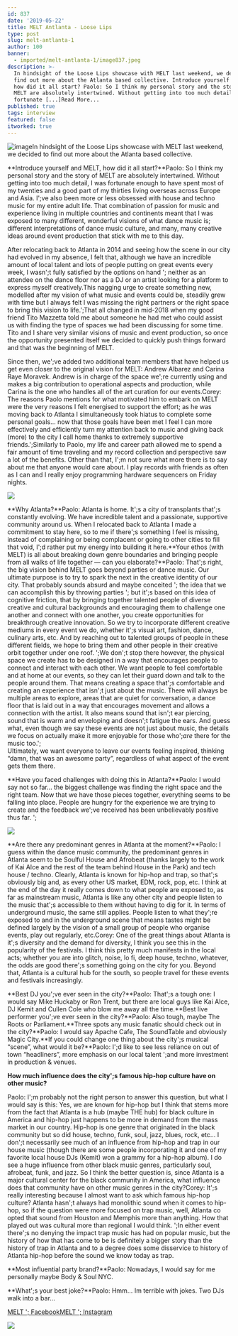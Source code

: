 ```yaml
---
id: 837
date: '2019-05-22'
title: MELT Antlanta - Loose Lips
type: post
slug: melt-antlanta-1
author: 100
banner:
  - imported/melt-antlanta-1/image837.jpeg
description: >-
  In hindsight of the Loose Lips showcase with MELT last weekend, we decided to
  find out more about the Atlanta based collective. Introduce yourself and MELT,
  how did it all start? Paolo: So I think my personal story and the story of
  MELT are absolutely intertwined. Without getting into too much detail, I was
  fortunate [...]Read More...
published: true
tags: interview
featured: false
itworked: true
---
```

![image](../imported/melt-antlanta-1/image837.jpeg)In hindsight of the Loose Lips showcase with MELT last weekend, we decided to find out more about the Atlanta based collective.

**Introduce yourself and MELT, how did it all start?**Paolo: So I think my personal story and the story of MELT are absolutely intertwined. Without getting into too much detail, I was fortunate enough to have spent most of my twenties and a good part of my thirties living overseas across Europe and Asia. I';ve also been more or less obsessed with house and techno music for my entire adult life. That combination of passion for music and experience living in multiple countries and continents meant that I was exposed to many different, wonderful visions of what dance music is; different interpretations of dance music culture, and many, many creative ideas around event production that stick with me to this day.  
  
After relocating back to Atlanta in 2014 and seeing how the scene in our city had evolved in my absence, I felt that, although we have an incredible amount of local talent and lots of people putting on great events every week, I wasn';t fully satisfied by the options on hand '; neither as an attendee on the dance floor nor as a DJ or an artist looking for a platform to express myself creatively.This nagging urge to create something new, modelled after my vision of what music and events could be, steadily grew with time but I always felt I was missing the right partners or the right space to bring this vision to life.';That all changed in mid-2018 when my good friend Tito Mazzetta told me about someone he had met who could assist us with finding the type of spaces we had been discussing for some time. Tito and I share very similar visions of music and event production, so once the opportunity presented itself we decided to quickly push things forward and that was the beginning of MELT.  
  
Since then, we';ve added two additional team members that have helped us get even closer to the original vision for MELT: Andrew Albarez and Carina Raye Moravek. Andrew is in charge of the space we';re currently using and makes a big contribution to operational aspects and production, while Carina is the one who handles all of the art curation for our events.Corey: The reasons Paolo mentions for what motivated him to embark on MELT were the very reasons I felt energised to support the effort; as he was moving back to Atlanta I simultaneously took hiatus to complete some personal goals… now that those goals have been met I feel I can more effectively and efficiently turn my attention back to music and giving back (more) to the city I call home thanks to extremely supportive friends.';Similarly to Paolo, my life and career path allowed me to spend a fair amount of time traveling and my record collection and perspective saw a lot of the benefits. Other than that, I';m not sure what more there is to say about me that anyone would care about. I play records with friends as often as I can and I really enjoy programming hardware sequencers on Friday nights.

![](/wp-content/uploads/live/img/wysiwyg/5ce2a71e6dc14.jpg)  

**Why Atlanta?**Paolo: Atlanta is home. It';s a city of transplants that';s constantly evolving. We have incredible talent and a passionate, supportive community around us. When I relocated back to Atlanta I made a commitment to stay here, so to me if there';s something I feel is missing, instead of complaining or being complacent or going to other cities to fill that void, I';d rather put my energy into building it here.**Your ethos (with MELT) is all about breaking down genre boundaries and bringing people from all walks of life together — can you elaborate?**Paolo: That';s right, the big vision behind MELT goes beyond parties or dance music. Our ultimate purpose is to try to spark the next  in the creative identity of our city. That probably sounds absurd and maybe conceited '; the idea that we can accomplish this by throwing parties '; but it';s based on this idea of cognitive friction, that by bringing together talented people of diverse creative and cultural backgrounds and encouraging them to challenge one another and connect with one another, you create opportunities for breakthrough creative innovation. So we try to incorporate different creative mediums in every event we do, whether it';s visual art, fashion, dance, culinary arts, etc. And by reaching out to talented groups of people in these different fields, we hope to bring them and other people in their creative orbit together under one roof. ';We don';t stop there however, the physical space we create has to be designed in a way that encourages people to connect and interact with each other. We want people to feel comfortable and at home at our events, so they can let their guard down and talk to the people around them. That means creating a space that';s comfortable and creating an experience that isn';t just about the music. There will always be multiple areas to explore, areas that are quiet for conversation, a dance floor that is laid out in a way that encourages movement and allows a connection with the artist. It also means sound that isn';t ear piercing, sound that is warm and enveloping and doesn';t fatigue the ears. And guess what, even though we say these events are not just about music, the details we focus on actually make it more enjoyable for those who';_are_ there for the music too.';  
Ultimately, we want everyone to leave our events feeling inspired, thinking “damn, that was an awesome party”, regardless of what aspect of the event gets them there.

**Have you faced challenges with doing this in Atlanta?**Paolo: I would say not so far… the biggest challenge was finding the right space and the right team. Now that we have those pieces together, everything seems to be falling into place. People are hungry for the experience we are trying to create and the feedback we';ve received has been unbelievably positive thus far. ';

![](/wp-content/uploads/live/img/wysiwyg/5ce2a75e7c197.jpg)

**Are there any predominant genres in Atlanta at the moment?**Paolo: I guess within the dance music community, the predominant genres in Atlanta seem to be Soulful House and Afrobeat (thanks largely to the work of Kai Alce and the rest of the team behind House in the Park) and tech house / techno. Clearly, Atlanta is known for hip-hop and trap, so that';s obviously big and, as every other US market, EDM, rock, pop, etc. I think at the end of the day it really comes down to what people are exposed to, as far as mainstream music, Atlanta is like any other city and people listen to the music that';s accessible to them without having to dig for it. In terms of underground music, the same still applies. People listen to what they';re exposed to and in the underground scene that means tastes might be defined largely by the vision of a small group of people who organise events, play out regularly, etc.Corey: One of the great things about Atlanta is it';s diversity and the demand for diversity, I think you see this in the popularity of the festivals. I think this pretty much manifests in the local acts; whether you are into glitch, noise, lo fi, deep house, techno, whatever, the odds are good there';s something going on the city for you. Beyond that, Atlanta is a cultural hub for the south, so people travel for these events and festivals increasingly.

**Best DJ you';ve ever seen in the city?**Paolo: That';s a tough one: I would say Mike Huckaby or Ron Trent, but there are local guys like Kai Alce, DJ Kemit and Cullen Cole who blow me away all the time.**Best live performer you';ve ever seen in the city?**Paolo: Also tough, maybe The Roots or Parliament.**Three spots any music fanatic should check out in the city?**Paolo: I would say Apache Cafe, The SoundTable and obviously Magic City.**If you could change one thing about the city';s musical “scene”, what would it be?**Paolo: I';d like to see less reliance on out of town “headliners”, more emphasis on our local talent ';and more investment in production & venues.

**How much influence does the city';s famous hip-hop culture have on other music?**  
  
Paolo: I';m probably not the right person to answer this question, but what I would say is this: Yes, we are known for hip-hop but I think that stems more from the fact that Atlanta is a hub (maybe THE hub) for black culture in America and hip-hop just happens to be more in demand from the mass market in our country. Hip-hop is one genre that originated in the black community but so did house, techno, funk, soul, jazz, blues, rock, etc… I don';t necessarily see much of an influence from hip-hop and trap in our house music (though there are some people incorporating it and one of my favorite local house DJs (Kemit) won a grammy for a hip-hop album). I do see a huge influence from other black music genres, particularly soul, afrobeat, funk, and jazz. So I think the better question is, since Atlanta is a major cultural center for the black community in America, what influence does that community have on other music genres in the city?Corey: It';s really interesting because I almost want to ask which famous hip-hop culture? Atlanta hasn';t always had monolithic sound when it comes to hip-hop, so if the question were more focused on trap music, well, Atlanta co opted that sound from Houston and Memphis more than anything. How that played out was cultural more than regional I would think. ';In either event there';s no denying the impact trap music has had on popular music, but the history of how that has come to be is definitely a bigger story than the history of trap in Atlanta and to a degree does some disservice to history of Atlanta hip-hop before the sound we know today as trap.

**Most influential party brand?**Paolo: Nowadays, I would say for me personally maybe Body & Soul NYC.

**What';s your best joke?**Paolo: Hmm… Im terrible with jokes. Two DJs walk into a bar…

[MELT '; Facebook](https://m.facebook.com/meltcultureatl/?ref=bookmarks)[MELT '; Instagram](https://instagram.com/melt_atlanta?igshid=dhsdl41hutau&fbclid=IwAR2iej55gGM2JoqpLTCMi3oAid6ANFc6EDsb43gcS2BerzpvarpGqXeLMJE)

![](/wp-content/uploads/live/img/wysiwyg/5ce2a79273f38.jpg)